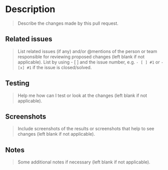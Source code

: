 # Description

> Describe the changes made by this pull request.

## Related issues

> List related issues (if any) and/or @mentions of the person or team responsible for reviewing proposed changes (left blank if not applicable).
> List by using - [ ] and the issue number, e.g. `- [ ] #1` or `- [x] #1` if the issue is closed/solved.

## Testing

> Help me how can I test or look at the changes (left blank if not applicable).

## Screenshots

> Include screenshots of the results or screenshots that help to see changes (left blank if not applicable).

## Notes

> Some additional notes if necessary (left blank if not applicable).
